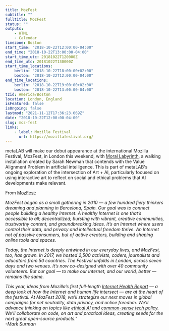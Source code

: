 ```yaml
---
title: MozFest
subtitle: ""
fulltitle: MozFest
status: ""
outputs:
    - HTML
    - Calendar
timezone: Boston
start_time: "2018-10-22T12:00:00-04:00"
end_time: "2018-10-22T13:00:00-04:00"
start_time_utc: 20181022T120000Z
end_time_utc: 20181022T130000Z
start_time_locations:
    berlin: "2018-10-22T18:00:00+02:00"
    boston: "2018-10-22T12:00:00-04:00"
end_time_locations:
    berlin: "2018-10-22T19:00:00+02:00"
    boston: "2018-10-22T13:00:00-04:00"
tzid: America/Boston
location: London, England
isFeatured: false
isOngoing: false
lastmod: "2021-11-12T17:36:23.669Z"
date: "2018-10-22T12:00:00-04:00"
slug: moz-fest
links:
    - label: Mozilla Festival
      url: https://mozillafestival.org/
---
```

metaLAB will make our debut appearance at the international Mozilla Festival, MozFest, in London this weekend, with [Moral Labyrinth](../morallabyrinth), a walking installation created by Sarah Newman that contends with the Value Alignment Problem in artificial intelligence. This is part of metaLAB's ongoing exploration of the intersection of Art + AI, particularly focused on using interactive art to reflect on social and ethical problems that AI developments make relevant.

From [MozFest](https://mozillafestival.org/about):<br />

*MozFest began as a small gathering in 2010 — a few hundred fiery thinkers dreaming and planning in Barcelona, Spain. Our goal was to connect people building a healthy Internet.
A healthy Internet is one that’s accessible to all; decentralized; bursting with vibrant, creative communities, trustworthy content, and groundbreaking ideas. It’s an Internet where users control their data, and privacy and intellectual freedom thrive. An Internet not of passive consumers, but of active creators, building and shaping online tools and spaces.*

*Today, the Internet is deeply entwined in our everyday lives, and MozFest, too, has grown. In 2017, we hosted 2,500 activists, coders, journalists and educators from 50 countries. The Festival unfolds in London, across seven days and two venues. It’s now co-designed with over 40 community volunteers. But our goal — to make our Internet, and our world, better — remains the same.*

*This year, ideas from Mozilla’s first full-length [Internet Health Report](https://internethealthreport.org/2018/) — a deep look at how the Internet and human life intersect — are at the heart of the festival. At MozFest 2018, we’ll strategize our next moves in global campaigns for net neutrality, data privacy, and online freedom. We’ll advance thinking on topics like [ethical AI](https://internethealthreport.org/2018/intelligent-machines-arent-always-right/) and [common-sense tech policy](https://internethealthreport.org/2018/germanys-hate-speech-law-makes-global-waves/). We’ll collaborate on code, on art and practical ideas, creating seeds for the next great open-source products."* <br />
*-Mark Surman*